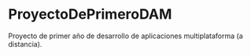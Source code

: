# ProyectoDePrimeroDAM
Proyecto de primer año de desarrollo de aplicaciones multiplataforma (a distancia).
